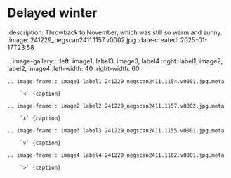 # Delayed winter

:description: Throwback to November, which was still so warm and sunny.
:image: 241229_negscan2411.1157.v0002.jpg
:date-created: 2025-01-17T23:58

.. image-gallery::
    :left: image1, label3, image3, label4
    :right: label1, image2, label2, image4
    :left-width: 40
    :right-width: 60

    .. image-frame:: image1 label1 241229_negscan2411.1154.v0001.jpg.meta

        `<` {caption}

    .. image-frame:: image2 label2 241229_negscan2411.1157.v0002.jpg.meta

        `∧` {caption}

    .. image-frame:: image3 label3 241229_negscan2411.1155.v0001.jpg.meta

        `∨` {caption}

    .. image-frame:: image4 label4 241229_negscan2411.1162.v0001.jpg.meta

        `>` {caption}


